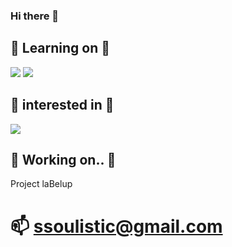 ### Hi there 👋


## 🌱 Learning on 🌱

<img src="https://img.shields.io/badge/python-3776AB?style=flat&logo=Python&logoColor=white"/>
<img src="https://img.shields.io/badge/Go-00ADD8?style=flat&logo=Go&logoColor=white"/>

## 🔎 interested in 🔎

<img src="https://img.shields.io/badge/googleappsscript-4285F4?style=flat&logo=googleappsscript&logoColor=white"/>

## 🔭 Working on.. 🔭

Project laBelup

# 📫 ssoulistic@gmail.com



<!--
**ssoulistic/ssoulistic** is a ✨ _special_ ✨ repository because its `README.md` (this file) appears on your GitHub profile.

Here are some ideas to get you started:

- 🔭 I’m currently working on ...
- 🌱 I’m currently learning ...
- 👯 I’m looking to collaborate on ...
- 🤔 I’m looking for help with ...
- 💬 Ask me about ...
- 📫 How to reach me: ...
- 😄 Pronouns: ...
- ⚡ Fun fact: ...
-->

